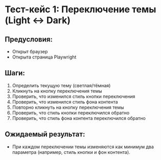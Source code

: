 # Тест-кейс 1: Переключение темы (Light ↔ Dark)

## Предусловия:
- Открыт браузер
- Открыта страница Playwright

## Шаги:
1. Определить текущую тему (светлая/тёмная)
2. Кликнуть на кнопку переключения темы
3. Проверить, что изменился стиль кнопки переключения
4. Проверить, что изменился стиль фона контента
5. Повторно кликнуть на кнопку переключения темы
6. Проверить, что стиль кнопки переключился обратно
7. Проверить, что стиль фона контента переключился обратно

## Ожидаемый результат:
- При каждом переключении темы изменяются как минимум два параметра (например, стиль кнопки и фон контента).